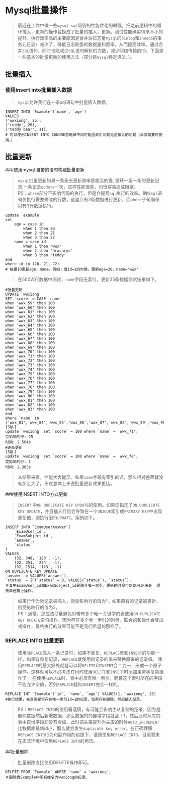 # Mysql批量操作
> 最近在工作中做一些`mysql sql`级别的性能优化的时候，把之前逻辑中的循环插入，更新的操作替换成了批量的插入，更新。测试性能确实带来不小的提升。执行效率高的主要原因是合并后日志量`mysql`的`binlog`和`innodb`的事务让日志）减少了，降低日志刷盘的数据量和频率，从而提高效率。通过合并`SQL`语句，同时也能减少`SQL`语句解析的次数，减少网络传输的IO。下面是一些基本的批量更新的使用方法（部分是`mysql`特定语法。）。

## 批量插入
### 使用insert into批量插入数据
> `mysql`允许我们在一条sql语句中批量插入数据。
> 
	INSERT INTO `Example`(`name`, `age`)
	VALUES
	('wwxiong', 25),
	('teddy', 20),
	('teddy bear', 11);
	# 可以使用INSERT INTO IGNORE忽略掉中间可能因索引问题无法插入的问题（业务需要时使用。）


## 批量更新

###使用mysql 自带的语句构建批量更新
> `mysql`批量更新如果一条条去更新效率是相当的慢, 循环一条一条的更新记录,一条记录`update`一次，这样性能很差，也很容易造成阻塞。  
> PS：`where`部分不影响代码的执行，但是会提高`sql`执行的效率。确`保sql`语句仅执行需要修改的行数，这里只有3条数据进行更新，而`where`子句确保只有3行数据执行。
>
	update `example`
	set 
	    age = case id
	        when 1 then 20
	        when 2 then 21
	        when 3 then 22
	    name = case id
	        when 1 then 'wwx'
	        when 2 then 'dracarys'
	        when 3 then 'teddy'
	end
	where id in (20, 21, 22)
	# 根据ID更新age，name。例如：当id=1的时候，更新age=20，name='wwx'
> 在500W行数据中测试，`name`字段无索引。更新25条数据测试结果如下。
>
	#批量更新
	UPDATE `wwxiong`
	SET `score` = CASE `name`
	when 'wwx_59' then 100
	when 'wwx_60' then 100
	when 'wwx_61' then 100
	when 'wwx_62' then 100
	when 'wwx_63' then 100
	when 'wwx_64' then 100
	when 'wwx_65' then 100
	when 'wwx_66' then 100
	when 'wwx_67' then 100
	when 'wwx_68' then 100
	when 'wwx_69' then 100
	when 'wwx_70' then 100
	when 'wwx_71' then 100
	when 'wwx_72' then 100
	when 'wwx_73' then 100
	when 'wwx_74' then 100
	when 'wwx_75' then 100
	when 'wwx_76' then 100
	when 'wwx_77' then 100
	when 'wwx_78' then 100
	when 'wwx_79' then 100
	when 'wwx_80' then 100
	when 'wwx_81' then 100
	when 'wwx_82' then 100
	when 'wwx_83' then 100
	end
	where `name` in ('wwx_83','wwx_84','wwx_85','wwx_86','wwx_87','wwx_88','wwx_89','wwx_90','wwx_91','wwx_92','wwx_93','wwx_94','wwx_95','wwx_96','wwx_97','wwx_98','wwx_99','wwx_100','wwx_101','wwx_102','wwx_103','wwx_104','wwx_105','wwx_106','wwx_107')
	[SQL]
	update `wwxiong` set `score` = 100 where `name` = 'wwx_71';
	受影响的行: 25
	时间: 2.564s
	#逐条更新
	[SQL]
	update `wwxiong` set `score` = 100 where `name` = 'wwx_78';
	受影响的行: 1
	时间: 2.365s
> 从结果来看，性能大大提示。如果`name`字段有索引的话，那么相对差距就没有那么大了。不过总体上来说批量更新效果更佳。

###使用INSERT INTO方式更新
> `INSERT` 中`ON DUPLICATE KEY UPDATE`的使用。如果您指定了`ON DUPLICATE KEY UPDATE`，并且插入行后会导致在一个`UNIQUE`索引或`PRIMARY KEY`中出现重复值，则执行旧行`UPDATE`。案例如下。
> 
	INSERT INTO `ExamUserAnswer`(
		`ExamUser_id`,
		`ExamSubject_id`,
		`answer`,
		`status`
	)
	VALUES
		(32, 348, '123', -1),
		(32, 351, '234', -1),
		(32, 1514, '123', -1)
	ON DUPLICATE KEY UPDATE 
	`answer` = VALUES(`answer`), 
	`status` = IF(`status` = 0, VALUES(`status`), `status`);
	＃其中ExamUser_id和ExamSubject_id是联合唯一索引。更新的时候可以使用IF来处	理简单逻辑上操作。

>如果行作为新记录被插入，则受影响行的值为1；如果原有的记录被更新，则受影响行的值为2。   
>PS：通常，您应该尽量避免对带有多个唯一关键字的表使用`ON DUPLICATE KEY UPDATE`语句操作。因为存在多个唯一索引的时候，联合的和操作会变成或操作，最终执行的效果可能不是我们希望的那样了。

### REPLACE INTO 批量更新
>使用`REPLACE`插入一条记录时，如果不重复，`REPLACE`就和`INSERT`的功能一样，如果有重复记录，`REPLACE`就使用新记录的值来替换原来的记录值。 使用`REPLACE`的最大好处就是可以将`DELETE`和`INSERT`合二为一，形成一个原子操作。这样就可以不必考虑在同时使用`DELETE`和`INSERT`时添加事务等复杂操作了。 在使用`REPLACE`时，表中必须有唯一索引，而且这个索引所在的字段不能允许空值，否则`REPLACE`就和`INSERT`完全一样的。
>
	REPLACE INT `Example`(`id`, `name`, `age`) VALUES(1, 'wwxiong', 25)
	#执行结果，先查询是否存在唯一索引id=1的纪录，如果存在删除，然后插入纪录。
	
>PS：`REPLACE INTO`的使用需谨慎，有可能会影响主从复制的纪录，因为是删除数据然后新增数据，那么数据的的自增字段就会＋1，然后此时从库的表中自增字段却没有增加，此时把从库提升为主库的时候`AUTO_INCREMENT`比数据库最新id小，那么就会发生`duplicate key error`。在正确理解`REPLACE INTO`行为和副作用的前提下，谨慎使用`REPLACE INTO`。目前暂未在正式环境中使用`REPLACE INTO`的用法。

##批量删除
> 批量删除直接使用DELETE操作即可。
> 
	DELETE FROM `Example` WHERE `name` = 'wwxiong';
	＃删除表Example中所有姓名为wwxiong的纪录。